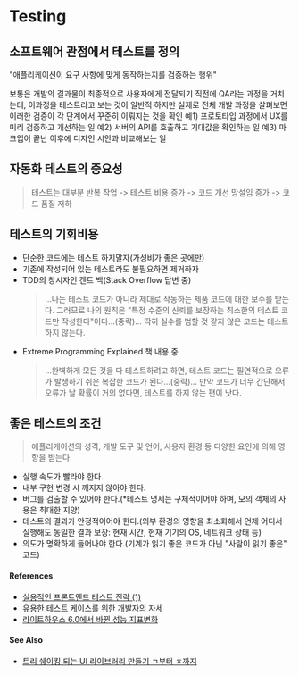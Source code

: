 # Testing

## **소프트웨어 관점에서 테스트를 정의**

"애플리케이션이 요구 사항에 맞게 동작하는지를 검증하는 행위"

보통은 개발의 결과물이 최종적으로 사용자에게 전달되기 직전에 QA라는 과정을 거치는데, 이과정을 테스트라고 보는 것이 일반적
하지만 실제로 전체 개발 과정을 살펴보면 이러한 검증이 각 단계에서 꾸준히 이뤄지는 것을 확인
예1) 프로토타입 과정에서 UX를 미리 검증하고 개선하는 일
예2) 서버의 API를 호출하고 기대값을 확인하는 일
예3) 마크업이 끝난 이후에 디자인 시안과 비교해보는 일

## 자동화 테스트의 중요성

> 테스트는 대부분 반복 작업 -> 테스트 비용 증가 -> 코드 개선 망설임 증가 -> 코드 품질 저하

## 테스트의 기회비용

- 단순한 코드에는 테스트 하지말자(가성비가 좋은 곳에만)
- 기존에 작성되어 있는 테스트라도 불필요하면 제거하자
- TDD의 창시자인 켄트 백(Stack Overflow 답변 중)
  > ...나는 테스트 코드가 아니라 제대로 작동하는 제품 코드에 대한 보수를 받는다. 그러므로 나의 원칙은 "특정 수준의 신뢰를 보장하는 최소한의 테스트 코드만 작성한다"이다...(중략)... 딱히 실수를 범할 것 같지 않은 코드는 테스트하지 않는다.
- Extreme Programming Explained 책 내용 중
  > ...완벽하게 모든 것을 다 테스트하려고 하면, 테스트 코드는 필연적으로 오류가 발생하기 쉬운 복잡한 코드가 된다...(중략)... 만약 코드가 너무 간단해서 오류가 날 확률이 거의 없다면, 테스트를 하지 않는 편이 낫다.

## 좋은 테스트의 조건

> 애플리케이션의 성격, 개발 도구 및 언어, 사용자 환경 등 다양한 요인에 의해 영향을 받는다

- 실행 속도가 빨라야 한다.
- 내부 구현 변경 시 깨지지 않아야 한다.
- 버그를 검출할 수 있어야 한다.(\*테스트 명세는 구체적이어야 하며, 모의 객체의 사용은 최대한 지양)
- 테스트의 결과가 안정적이어야 한다.(외부 환경의 영향을 최소화해서 언제 어디서 실행해도 동일한 결과 보장: 현재 시간, 현재 기기의 OS, 네트워크 상태 등)
- 의도가 명확하게 들어나야 한다.(기계가 읽기 좋은 코드가 아닌 "사람이 읽기 좋은" 코드)

#### References

- [실용적인 프론트엔드 테스트 전략 (1)](https://meetup.toast.com/posts/174)
- [유용한 테스트 케이스를 위한 개발자의 자세](https://meetup.toast.com/posts/246)
- [라이트하우스 6.0에서 바뀐 성능 지표변화](https://meetup.toast.com/posts/242)

#### See Also

- [트리 쉐이킹 되는 UI 라이브러리 만들기 ㄱ부터 ㅎ까지](https://meetup.toast.com/posts/220)
